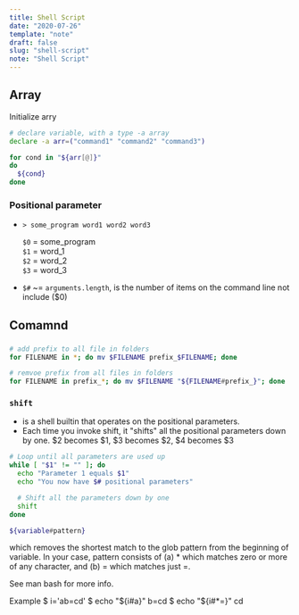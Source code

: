 ```yaml
---
title: Shell Script
date: "2020-07-26"
template: "note"
draft: false
slug: "shell-script"
note: "Shell Script"
---
```

## Array

  Initialize arry

  ```bash
  # declare variable, with a type -a array
  declare -a arr=("command1" "command2" "command3")

  for cond in "${arr[@]}"
  do
    ${cond}
  done
  ```

### Positional parameter
  - `> some_program word1 word2 word3`

    `$0` = some_program<br/>
    `$1` = word_1<br/>
    `$2` = word_2<br/>
    `$3` = word_3<br/>
  - `$#` ~= `arguments.length`, is the number of items on the command line not include ($0)

## Comamnd

###
```bash
# add prefix to all file in folders
for FILENAME in *; do mv $FILENAME prefix_$FILENAME; done

# remvoe prefix from all files in folders
for FILENAME in prefix_*; do mv $FILENAME "${FILENAME#prefix_}"; done
```

### `shift`
  - is a shell builtin that operates on the positional parameters.
  - Each time you invoke shift, it "shifts" all the positional parameters down by one. $2 becomes $1, $3 becomes $2, $4 becomes $3

  ```bash
  # Loop until all parameters are used up
  while [ "$1" != "" ]; do
    echo "Parameter 1 equals $1"
    echo "You now have $# positional parameters"

    # Shift all the parameters down by one
    shift
  done
  ```

```bash
${variable#pattern}
```

which removes the shortest match to the glob pattern from the beginning of variable. In your case, pattern consists of (a) * which matches zero or more of any character, and (b) = which matches just =.

See man bash for more info.

Example
$ i='ab=cd'
$ echo "${i#a}"
b=cd
$ echo "${i#*=}"
cd